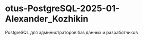 # otus-PostgreSQL-2025-01-Alexander_Kozhikin
PostgreSQL для администраторов баз данных и разработчиков
